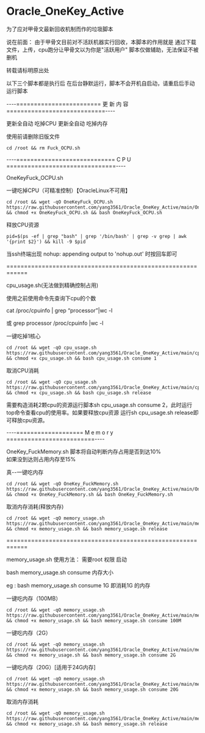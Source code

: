 # Oracle_OneKey_Active
为了应对甲骨文最新回收机制而作的垃圾脚本


说在前面：
由于甲骨文目前对不活跃机器实行回收，本脚本的作用就是  通过下载文件，上传，cpu跑分让甲骨文以为你是"活跃用户"
脚本仅做辅助，无法保证不被删机

转载请标明原出处

以下三个脚本都是执行后  在后台静默运行，脚本不会开机自启动，请重启后手动运行脚本


----========================   更   新   内   容   ============================----

更新全自动  吃掉CPU
更新全自动  吃掉内存

使用前请删除旧版文件
```
cd /root && rm Fuck_OCPU.sh
```

----============================   C   P   U   ===============================----

OneKeyFuck_OCPU.sh

一键吃掉CPU（可精准控制）【OracleLinux不可用】
```
cd /root && wget -qO OneKeyFuck_OCPU.sh https://raw.githubusercontent.com/yang3561/Oracle_OneKey_Active/main/OneKeyFuck_OCPU.sh && chmod +x OneKeyFuck_OCPU.sh && bash OneKeyFuck_OCPU.sh
```

释放CPU资源

```
pid=$(ps -ef | grep "bash" | grep '/bin/bash' | grep -v grep | awk '{print $2}') && kill -9 $pid
```

当ssh终端出现  nohup: appending output to 'nohup.out'  时按回车即可

============================================================

cpu_usage.sh(无法做到精确控制占用)

使用之前使用命令先查询下cpu的个数

cat /proc/cpuinfo | grep “processor”|wc -l

或 grep processor /proc/cpuinfo |wc -l


一键吃掉1核心
```
cd /root && wget -qO cpu_usage.sh https://raw.githubusercontent.com/yang3561/Oracle_OneKey_Active/main/cpu_usage.sh && chmod +x cpu_usage.sh && bash cpu_usage.sh consume 1
```

取消CPU消耗
```
cd /root && wget -qO cpu_usage.sh https://raw.githubusercontent.com/yang3561/Oracle_OneKey_Active/main/cpu_usage.sh && chmod +x cpu_usage.sh && bash cpu_usage.sh release
```

需要构造消耗2颗cpu的资源运行脚本sh cpu_usage.sh consume 2，此时运行top命令查看cpu的使用率。如果要释放cpu资源
运行sh cpu_usage.sh release即可释放cpu资源。




----===================   M   e   m   o   r  y   =========================----

OneKey_FuckMemory.sh
  脚本将自动判断内存占用是否到达10%  
  如果没到达则占用内存至15%
  
  真--一键吃内存
  
  ```
  cd /root && wget -qO OneKey_FuckMemory.sh https://raw.githubusercontent.com/yang3561/Oracle_OneKey_Active/main/OneKey_FuckMemory.sh && chmod +x OneKey_FuckMemory.sh && bash OneKey_FuckMemory.sh
  ```
  
  取消内存消耗(释放内存)
```
cd /root && wget -qO memory_usage.sh https://raw.githubusercontent.com/yang3561/Oracle_OneKey_Active/main/memory_usage.sh && chmod +x memory_usage.sh && bash memory_usage.sh release
```

============================================================

memory_usage.sh
使用方法： 需要root 权限 启动

bash memory_usage.sh consume 内存大小

eg : bash memory_usage.sh consume 1G 即消耗1G 的内存


一键吃内存（100MB）
```
cd /root && wget -qO memory_usage.sh https://raw.githubusercontent.com/yang3561/Oracle_OneKey_Active/main/memory_usage.sh && chmod +x memory_usage.sh && bash memory_usage.sh consume 100M
```


一键吃内存（2G）
```
cd /root && wget -qO memory_usage.sh https://raw.githubusercontent.com/yang3561/Oracle_OneKey_Active/main/memory_usage.sh && chmod +x memory_usage.sh && bash memory_usage.sh consume 2G
```

一键吃内存（20G）[适用于24G内存]
```
cd /root && wget -qO memory_usage.sh https://raw.githubusercontent.com/yang3561/Oracle_OneKey_Active/main/memory_usage.sh && chmod +x memory_usage.sh && bash memory_usage.sh consume 20G
```

取消内存消耗
```
cd /root && wget -qO memory_usage.sh https://raw.githubusercontent.com/yang3561/Oracle_OneKey_Active/main/memory_usage.sh && chmod +x memory_usage.sh && bash memory_usage.sh release
```



  
